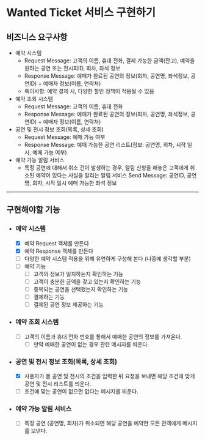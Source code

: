 # Wanted Ticket 서비스 구현하기

## 비즈니스 요구사항

- 예약 시스템
    - Request Message: 고객의 이름, 휴대 전화, 결제 가능한 금액(잔고), 예약을 원하는 공연 또는 전시회ID, 회차, 좌석 정보
    - Response Message: 예매가 완료된 공연의 정보(회차, 공연명, 좌석정보, 공연ID) + 예매자 정보(이름, 연락처)
    - 특이사항: 예약 결제 시, 다양한 할인 정책이 적용될 수 있음
- 예약 조회 시스템
    - Request Message: 고객의 이름, 휴대 전화
    - Response Message: 예매가 완료된 공연의 정보(회차, 공연명, 좌석정보, 공연ID) + 예매자 정보(이름, 연락처)
- 공연 및 전시 정보 조회(목록, 상세 조회)
  - Request Message: 예매 가능 여부
  - Response Message: 예매 가능한 공연 리스트(정보: 공연명, 회차, 시작 일시, 예매 가능 여부)
- 예약 가능 알림 서비스
  - 특정 공연에 대해서 취소 건이 발생하는 경우, 알림 신청을 해놓은 고객에게 취소된 예약이 있다는 사실을 알리는 알림 서비스
  Send Message: 공연ID, 공연명, 회차, 시작 일시 예매 가능한 좌석 정보
---
## 구현해야할 기능

- ### 예약 시스템
  - [x] 예약 Request 객체를 만든다
  - [x] 예약 Response 객체를 만든다
  - [ ] 다양한 예약 시스템 적용을 위해 유연하게 구성해 본다 (나중에 생각할 부분)
  - [ ] 예약 기능
    - [ ] 고객의 정보가 일치하는지 확인하는 기능
    - [ ] 고객이 충분한 금액을 갖고 있는지 확인하는 기능
    - [ ] 중복되는 공연을 선택했는지 확인하는 기능
    - [ ] 결제하는 기능
    - [ ] 결제된 공연 정보 제공하는 기능
- ### 예약 조회 시스템
  - [ ] 고객의 이름과 휴대 전화 번호를 통해서 예매한 공연의 정보를 가져온다.
    - [ ] 만약 예매한 공연이 없는 경우 관련 메시지를 띄운다.
- ### 공연 및 전시 정보 조회(목록, 상세 조회)
  - [x] 사용자가 볼 공연 및 전시의 조건을 입력한 뒤 요청을 보내면 해당 조건에 맞게 공연 및 전시 리스트를 띄운다.
  - [ ] 조건에 맞는 공연이 없으면 없다는 메시지를 띄운다.
- ### 예약 가능 알림 서비스
  - [ ] 특정 공연 (공연명, 회차)가 취소되면 해당 공연을 예약한 모든 관객에게 메시지를 보낸다.